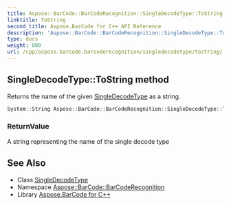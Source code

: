 ```yaml
---
title: Aspose::BarCode::BarCodeRecognition::SingleDecodeType::ToString method
linktitle: ToString
second_title: Aspose.BarCode for C++ API Reference
description: 'Aspose::BarCode::BarCodeRecognition::SingleDecodeType::ToString method. Returns the name of the given SingleDecodeType as a string in C++.'
type: docs
weight: 800
url: /cpp/aspose.barcode.barcoderecognition/singledecodetype/tostring/
---
```

## SingleDecodeType::ToString method


Returns the name of the given [SingleDecodeType](../) as a string.

```cpp
System::String Aspose::BarCode::BarCodeRecognition::SingleDecodeType::ToString() const override
```


### ReturnValue

A string representing the name of the single decode type

## See Also

* Class [SingleDecodeType](../)
* Namespace [Aspose::BarCode::BarCodeRecognition](../../)
* Library [Aspose.BarCode for C++](../../../)
